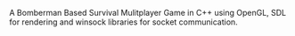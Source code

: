 A Bomberman Based Survival Mulitplayer Game in C++ using OpenGL, SDL for rendering and winsock libraries for socket communication.
